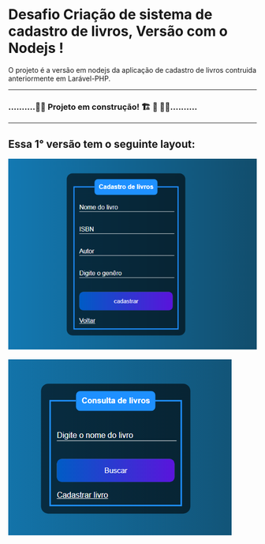 # Desafio Criação de sistema de cadastro de livros, Versão com o Nodejs !


O projeto é a versão em nodejs da aplicação de cadastro de livros contruida anteriormente em Larável-PHP.
__________________________________________________________________

### ..........🚧🚧 Projeto em construção! 🏗 👷 🧱🚧..........
_______________________________________________________________
## Essa 1° versão tem o seguinte layout:

![](img/cadastro.png)
<br></br>
![](img/Consulta.png)

